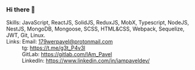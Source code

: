 ### Hi there 👋

Skills: JavaScript, ReactJS, SolidJS, ReduxJS, MobX, Typescript, NodeJS, NestJS, MongoDB, Mongoose, SCSS, HTML&CSS, Webpack, Sequelize, JWT, Git, Linux. </br>
Links: Email: 179werpavel@protonmail.com</br>
       &emsp;&emsp;&emsp;tg: https://t.me/g3t_P4v3l</br>
       &emsp;&emsp;&emsp;GitLab: https://gitlab.com/IAm_Pavel</br>
       &emsp;&emsp;&emsp;LinkedIn: https://www.linkedin.com/in/iampaveldev/</br>

<!--
**IAmPavelDev/IAMPavelDev** is a ✨ _special_ ✨ repository because its `README.md` (this file) appears on your GitHub profile.

Here are some ideas to get you started:

- 🔭 I’m currently working on ...
- 🌱 I’m currently learning ...
- 👯 I’m looking to collaborate on ...
- 🤔 I’m looking for help with ...
- 💬 Ask me about ...
- 📫 How to reach me: ...
- 😄 Pronouns: ...
- ⚡ Fun fact: ...
-->
